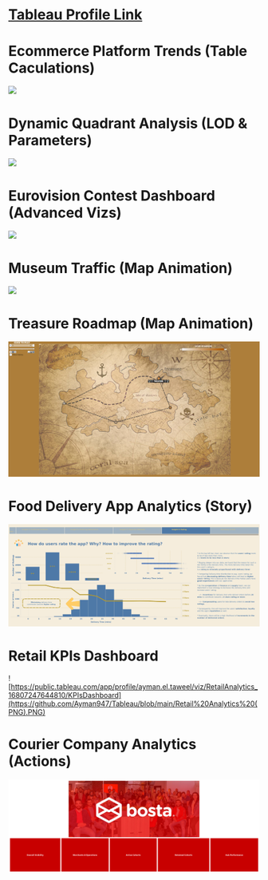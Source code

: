 
# [Tableau Profile Link](https://public.tableau.com/app/profile/ayman.el.taweel)


# **Ecommerce Platform Trends (Table Caculations)**
![](https://github.com/Ayman947/Tableau-Vizs/blob/main/Sales%20Trends%20(png).PNG)


# **Dynamic Quadrant Analysis (LOD & Parameters)**
![](https://github.com/Ayman947/Tableau-Vizs/blob/main/Customer%20Quadrant%20Analysis%20(PNG).PNG)


# **Eurovision Contest Dashboard (Advanced Vizs)**
![](https://github.com/Ayman947/Tableau-Vizs/blob/main/Eurovision%20Contest%20Dashboard%20(PNG).PNG)


# **Museum Traffic (Map Animation)**
![](https://github.com/Ayman947/Tableau-Vizs/blob/main/Museum%20Traffic%20(PNG).PNG)


# **Treasure Roadmap (Map Animation)**
![](https://github.com/Ayman947/Tableau/blob/main/Trasure%20Journey%20(PNG).PNG)

# **Food Delivery App Analytics (Story)**
![](https://github.com/Ayman947/Tableau/blob/main/Food%20Delivery%20App.png)


# **Retail KPIs Dashboard**
![https://public.tableau.com/app/profile/ayman.el.taweel/viz/RetailAnalytics_16807247644810/KPIsDashboard](https://github.com/Ayman947/Tableau/blob/main/Retail%20Analytics%20(PNG).PNG)


# **Courier Company Analytics (Actions)**
![](https://github.com/Ayman947/Tableau/blob/main/Courier%20Company%20Analytics%20(PNG).png)
